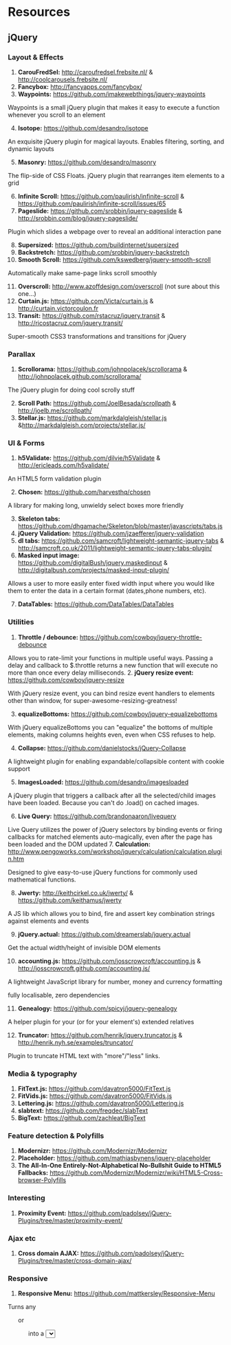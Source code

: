 # Resources

## jQuery

### Layout & Effects

1. **CarouFredSel:** http://caroufredsel.frebsite.nl/ & http://coolcarousels.frebsite.nl/
2. **Fancybox:** http://fancyapps.com/fancybox/
3. **Waypoints:** https://github.com/imakewebthings/jquery-waypoints

Waypoints is a small jQuery plugin that makes it easy to execute a function whenever you scroll to an element

4. **Isotope:** https://github.com/desandro/isotope

An exquisite jQuery plugin for magical layouts. Enables filtering, sorting, and dynamic layouts

5. **Masonry:** https://github.com/desandro/masonry

The flip-side of CSS Floats. jQuery plugin that rearranges item elements to a grid

6. **Infinite Scroll:** https://github.com/paulirish/infinite-scroll & https://github.com/paulirish/infinite-scroll/issues/65
7. **Pageslide:** https://github.com/srobbin/jquery-pageslide & http://srobbin.com/blog/jquery-pageslide/

Plugin which slides a webpage over to reveal an additional interaction pane

8. **Supersized:** https://github.com/buildinternet/supersized
9. **Backstretch:** https://github.com/srobbin/jquery-backstretch
10. **Smooth Scroll:** https://github.com/kswedberg/jquery-smooth-scroll

Automatically make same-page links scroll smoothly

11. **Overscroll:** http://www.azoffdesign.com/overscroll (not sure about this one...)
12. **Curtain.js:** https://github.com/Victa/curtain.js & http://curtain.victorcoulon.fr
13. **Transit:** https://github.com/rstacruz/jquery.transit & http://ricostacruz.com/jquery.transit/

Super-smooth CSS3 transformations and transitions for jQuery


### Parallax

1. **Scrollorama:** https://github.com/johnpolacek/scrollorama & http://johnpolacek.github.com/scrollorama/

The jQuery plugin for doing cool scrolly stuff

2. **Scroll Path:** https://github.com/JoelBesada/scrollpath & http://joelb.me/scrollpath/
3. **Stellar.js:** https://github.com/markdalgleish/stellar.js &http://markdalgleish.com/projects/stellar.js/

### UI & Forms

1. **h5Validate:** https://github.com/dilvie/h5Validate & http://ericleads.com/h5validate/

An HTML5 form validation plugin

2. **Chosen:** https://github.com/harvesthq/chosen

A library for making long, unwieldy select boxes more friendly

3. **Skeleton tabs:** https://github.com/dhgamache/Skeleton/blob/master/javascripts/tabs.js
4. **jQuery Validation:** https://github.com/jzaefferer/jquery-validation
5. **dl tabs:** https://github.com/samcroft/lightweight-semantic-jquery-tabs & http://samcroft.co.uk/2011/lightweight-semantic-jquery-tabs-plugin/
6. **Masked input image:** https://github.com/digitalBush/jquery.maskedinput & http://digitalbush.com/projects/masked-input-plugin/

Allows a user to more easily enter fixed width input where you would like them to enter the data in a certain format (dates,phone numbers, etc).

7. **DataTables:** https://github.com/DataTables/DataTables

### Utilities

1. **Throttle / debounce:** https://github.com/cowboy/jquery-throttle-debounce

Allows you to rate-limit your functions in multiple useful ways. Passing a delay and callback to $.throttle returns a new function that will execute no more than once every
delay milliseconds.
2. **jQuery resize event:** https://github.com/cowboy/jquery-resize

With jQuery resize event, you can bind resize event handlers to elements other than window, for super-awesome-resizing-greatness!

3. **equalizeBottoms:** https://github.com/cowboy/jquery-equalizebottoms

With jQuery equalizeBottoms you can "equalize" the bottoms of multiple elements, making columns heights even, even when CSS refuses to help.

4. **Collapse:** https://github.com/danielstocks/jQuery-Collapse

A lightweight plugin for enabling expandable/collapsible content with cookie support

5. **ImagesLoaded:** https://github.com/desandro/imagesloaded

A jQuery plugin that triggers a callback after all the selected/child images have been loaded. Because you can't do .load() on cached images.

6. **Live Query:** https://github.com/brandonaaron/livequery

Live Query utilizes the power of jQuery selectors by binding events or firing callbacks for matched elements auto-magically, even after the page has been loaded and the DOM
updated
7. **Calculation:** http://www.pengoworks.com/workshop/jquery/calculation/calculation.plugin.htm

Designed to give easy-to-use jQuery functions for commonly used mathematical functions.

8. **Jwerty:** http://keithcirkel.co.uk/jwerty/ & https://github.com/keithamus/jwerty

A JS lib which allows you to bind, fire and assert key combination strings against elements and events

9. **jQuery.actual:** https://github.com/dreamerslab/jquery.actual

Get the actual width/height of invisible DOM elements

10. **accounting.js:** https://github.com/josscrowcroft/accounting.js & http://josscrowcroft.github.com/accounting.js/

A lightweight JavaScript library for number, money and currency formatting


fully localisable, zero dependencies

11. **Genealogy:** https://github.com/spicyj/jquery-genealogy

A helper plugin for your (or for your element's) extended relatives

12. **Truncator:** https://github.com/henrik/jquery.truncator.js & http://henrik.nyh.se/examples/truncator/

Plugin to truncate HTML text with "more"/"less" links.


### Media & typography

1. **FitText.js:** https://github.com/davatron5000/FitText.js
2. **FitVids.js:** https://github.com/davatron5000/FitVids.js
3. **Lettering.js:** https://github.com/davatron5000/Lettering.js
4. **slabtext:** https://github.com/freqdec/slabText
5. **BigText:** https://github.com/zachleat/BigText

### Feature detection & Polyfills
1. **Modernizr:** https://github.com/Modernizr/Modernizr
2. **Placeholder:** https://github.com/mathiasbynens/jquery-placeholder
3. **The All-In-One Entirely-Not-Alphabetical No-Bullshit Guide to HTML5 Fallbacks:** https://github.com/Modernizr/Modernizr/wiki/HTML5-Cross-browser-Polyfills

### Interesting
1. **Proximity Event:** https://github.com/padolsey/jQuery-Plugins/tree/master/proximity-event/

### Ajax etc
1. **Cross domain AJAX:** https://github.com/padolsey/jQuery-Plugins/tree/master/cross-domain-ajax/

### Responsive
1. **Responsive Menu:** https://github.com/mattkersley/Responsive-Menu

Turns any <ol> or <ul> into a <select> for mobiles and low browser sizes

2. **FitText.js:** https://github.com/davatron5000/FitText.js
3. **FitVids.js:** https://github.com/davatron5000/FitVids.js

### Mobile
1. **Viewporter:** https://github.com/zynga/viewporter

Viewporter is a open-source JavaScript project by Zynga to ease mobile viewport management. It specifically simplifies the part of setting up the right screen dimensions and
removes the pain from handling the viewport meta tag manually.

## Javascript

### General
1. **Smoke.js:** https://github.com/jyoungblood/smoke.js/ & http://ssssnakes.com/smoke/
2. **ContentLoaded (DOMready):** https://github.com/dperini/ContentLoaded

### JS MVC's
1. **Backbone:** http://documentcloud.github.com/backbone/

Backbone.js gives structure to web applications by providing models with key-value binding and custom events, collections with a rich API of enumerable functions, views with
declarative event handling, and connects it all to your existing API over a RESTful JSON interface.
2. **Ember:** http://emberjs.com/

Ember is a JavaScript framework for creating ambitious web applications that eliminates boilerplate and provides a standard application architecture.

3. **JavascriptMVC:** http://javascriptmvc.com/

### Templating
1. **Underscore:** http://documentcloud.github.com/underscore/
3. **Mustache:** http://mustache.github.com/
3. **Tempo:** http://tempojs.com/
4. **Benchmarking:** http://viget.com/extend/benchmarking-javascript-templating-libraries

### Loaders
1. **Require.js:** http://requirejs.org/

A file and module loader. It is optimized for in-browser use, but it can be used in other JavaScript environments, like Rhino and Node.


### HTML5
1. **History.js:** https://github.com/fortes/history.js

## Frameworks / Boilerplates / Bootstraps

1. **Boost:** https://github.com/mrmartineau/Boost
2. **Twitter Bootstrap:** https://github.com/twitter/bootstrap
3. **HTML5 boilerplate:** https://github.com/h5bp/html5-boilerplate
4. **Foundation:** https://github.com/zurb/foundation

## Mobile
1. **Add to homescreen:** https://github.com/cubiq/add-to-homescreen
2. **Zynga Viewporter:** https://github.com/zynga/viewporter
3. **Tappable:** https://github.com/cheeaun/tappable

A simple, standalone library to invoke the tap event for touch-friendly web browsers

3. **Overthrow:** https://github.com/filamentgroup/Overthrow

A tiny, no-frills, framework-independent, targeted overflow: auto polyfill for use in responsive design

3. **:**
3. **:**

## Canvas
1. **Fabric.js:** http://github.com/kangax/fabric.js & http://fabricjs.com/

A framework that makes it easy to work with HTML5 canvas element.

2. **Color Thief:** https://github.com/lokesh/color-thief

## LESS
1. **Responsive.less:** https://github.com/paulmist/responsive.less

